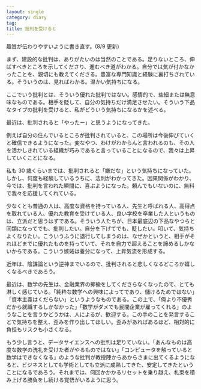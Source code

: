 ```yaml
---
layout: single
category: diary
tag:
title: 批判を受けると
---
```


趣旨が伝わりやすいように書き直す。(8/9 更新)

まず、建設的な批判は、ありがたいのは当然のことである。足りないところ、伸ばすべきところを示してくださり、進むべき道がわかる。自分では気が付かなかったことを、親切にも教えてくださる。豊富な専門知識と経験に裏打ちされている。そういうのは、見ればわかる。温かい気持ちになる。

ここでいう批判とは、そういう優れた批判ではない。感情的で、些細または無意味なものである。相手を貶して、自分の気持ちだけ満足させたい。そういう下品なタイプの批判を受けると、私がどういう気持ちになるかを述べる。

最近は、批判されると「やったー」と思うようになってきた。

例えば自分の住んでいるところが批判されていると、この場所は今後伸びていくと確信できるようになった。変なやつ、わけがわからんと言われるのも、その人を活かしきれている組織が巧みであると言っていることになるので、我々は上昇していくことになる。

私も 30 歳くらいまでは、批判されると「嫌だな」という気持ちになっていた。しかし、何度も経験しているうちに、法則がわかってきた。因果関係がわかり、今では、批判を言われた瞬間に、喜ぶようになった。頼んでもいないのに、無料で我々を応援してくれている。

少なくとも普通の人は、高度な資格を持っている人、先生と呼ばれる人、高得点を取れている人、優れた教育を受けている人、良い学校を卒業した人というものは、立派だと思うはずである。そういう人たちが、日本最底辺の下品なやつらと同類になってでも、批判したい。自分を下げてでも、貶したい。叩いて、気持ちよくなりたい。こういうふうに退行してしまうのは、なぜかというと、相手がそれほどまでに優れたものを持っていて、それを自力で超えることを諦めるしかないからである。こういう嫉妬は養分になって、上昇気流を形成する。

近年は、陰謀論という逆神までいるので、批判されると悲しくなるどころか嬉しくなるべきであろう。

最近は、数学の先生は、金融業界の揶揄をしてくださらなくなったので、とても淋しく感じている。「純粋な数学への興味によってであり、儲けるためではない」「資本主義はくだらない」というようなものである。この上で、「俺より不優秀だから就職するしかなかった」「数学がダメでも民間企業が雇ってくれる」のようなことを言うかどうかは、人によるが、歓迎する。この手のことを発言することで気持ちを整え、歪みを作り出してほしい。歪みがあればあるほど、相対的に負担もリスクも小さくなる。

もう少し言うと、データサイエンスへの批判は足りていない。「あんなものは高度な数学の洗礼を受けた者がやるものではない」「コンピュータを触っていると数学はできなくなる」のような批判が教授陣からあからさまに出てくるようになると、ビジネスとしても学術としても立派に成熟してきた、安定してきたということになるであろう。それまでは、何回かかかるリセットを乗り越え、札束を積み上げる勝負をし続ける覚悟がいるように思う。
